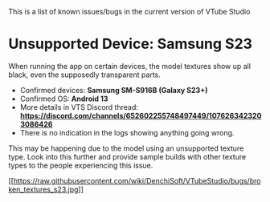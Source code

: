 This is a list of known issues/bugs in the current version of VTube Studio

# Unsupported Device: Samsung S23

When running the app on certain devices, the model textures show up all black, even the supposedly transparent parts.

* Confirmed devices: **Samsung SM-S916B (Galaxy S23+)**
* Confirmed OS: **Android 13**
* More details in VTS Discord thread: **https://discord.com/channels/652602255748497449/1076263423203086426**
* There is no indication in the logs showing anything going wrong.

This may be happening due to the model using an unsupported texture type. Look into this further and provide sample builds with other texture types to the people experiencing this issue.

[[https://raw.githubusercontent.com/wiki/DenchiSoft/VTubeStudio/bugs/broken_textures_s23.jpg]]